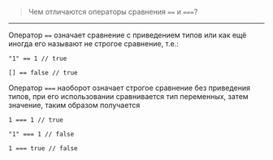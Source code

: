 
> Чем отличаются операторы сравнения `==` и `===`?

---
Оператор `==` означает сравнение с приведением типов или как ещё иногда его называют не строгое сравнение, т.е.:

`"1" == 1 // true`

`[] == false // true`

Оператор `===` наоборот означает строгое сравнение без приведения типов, при его использовании сравнивается тип переменных, затем значение, таким образом получается

`1 === 1 // true`

`"1" === 1 // false`

`1 === true // false`